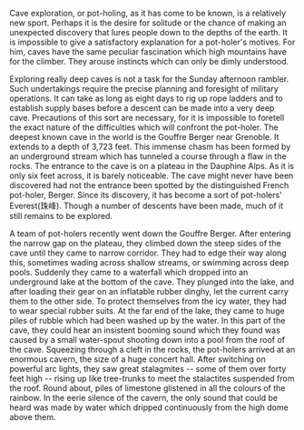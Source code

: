 Cave exploration, or pot-holing, as it has come to be known, is a relatively new sport. Perhaps it is the desire for solitude or the chance of making an unexpected discovery that lures people down to the depths of the earth. It is impossible to give a satisfactory explanation for a pot-holer's motives. For him, caves have the same peculiar fascination which high mountains have for the climber. They arouse instincts which can only be dimly understood.

Exploring really deep caves is not a task for the Sunday afternoon rambler. Such undertakings require the precise planning and foresight of military operations. It can take as long as eight days to rig up rope ladders and to establish supply bases before a descent can be made into a very deep cave. Precautions of this sort are necessary, for it is impossible to foretell the exact nature of the difficulties which will confront the pot-holer. The deepest known cave in the world is the Gouffre Berger near Grenoble. It extends to a depth of 3,723 feet. This immense chasm has been formed by an underground stream which has tunneled a course through a flaw in the rocks. The entrance to the cave is on a plateau in the Dauphine Alps. As it is only six feet across, it is barely noticeable. The cave might never have been discovered had not the entrance been spotted by the distinguished French pot-holer, Berger. Since its discovery, it has become a sort of pot-holers' Everest(珠峰). Though a number of descents have been made, much of it still remains to be explored.

A team of pot-holers recently went down the Gouffre Berger. After entering the narrow gap on the plateau, they climbed down the steep sides of the cave until they came to narrow corridor. They had to edge their way along this, sometimes wading across shallow streams, or swimming across deep pools. Suddenly they came to a waterfall which dropped into an underground lake at the bottom of the cave. They plunged into the lake, and after loading their gear on an inflatable rubber dinghy, let the current carry them to the other side. To protect themselves from the icy water, they had to wear special rubber suits. At the far end of the lake, they came to huge piles of rubble which had been washed up by the water. In this part of the cave, they could hear an insistent booming sound which they found was caused by a small water-spout shooting down into a pool from the roof of the cave. Squeezing through a cleft in the rocks, the pot-holers arrived at an enormous cavern, the size of a huge concert hall. After switching on powerful arc lights, they saw great stalagmites -- some of them over forty feet high -- rising up like tree-trunks to meet the stalactites suspended from the roof. Round about, piles of limestone glistened in all the colours of the rainbow. In the eerie silence of the cavern, the only sound that could be heard was made by water which dripped continuously from the high dome above them.
